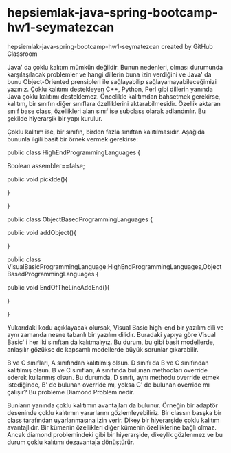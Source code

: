 # hepsiemlak-java-spring-bootcamp-hw1-seymatezcan
hepsiemlak-java-spring-bootcamp-hw1-seymatezcan created by GitHub Classroom

Java' da çoklu kalıtım mümkün değildir. Bunun nedenleri, olması durumunda karşılaşılacak problemler ve hangi dillerin buna izin verdiğini ve Java' da bunu Object-Oriented prensipleri ile sağlayabilip sağlayamayabileceğimizi yazınız.
Çoklu kalıtımı destekleyen C++, Python, Perl gibi dillerin yanında Java çoklu kalıtımı desteklemez. Öncelikle kalıtımdan bahsetmek gerekirse, kalıtım, bir sınıfın diğer sınıflara özelliklerini aktarabilmesidir. Özellik aktaran sınıf base class, özellikleri alan sınıf ise subclass olarak adlandırılır. Bu şekilde hiyerarşik bir yapı kurulur.

Çoklu kalıtım ise, bir sınıfın, birden fazla sınıftan kalıtılmasıdır. Aşağıda bununla ilgili basit bir örnek vermek gerekirse:

public class HighEndProgrammingLanguages {

Boolean assembler==false;

public void pickIde(){

}

}

public class ObjectBasedProgrammingLanguages {

public void addObject(){

}

public class VisualBasicProgrammingLanguage:HighEndProgrammingLanguages,ObjectBasedProgrammingLanguages {

public void EndOfTheLineAddEnd(){

}

}

Yukarıdaki kodu açıklayacak olursak, Visual Basic high-end bir yazılım dili ve aynı zamanda nesne tabanlı bir yazılım dilidir. Buradaki yapıya göre Visual Basic' i her iki sınıftan da kalıtmalıyız. Bu durum, bu gibi basit modellerde, anlaşılır gözükse de kapsamlı modellerde büyük sorunlar çıkarabilir.

B ve C sınıfları, A sınıfından kalıtılmış olsun. D sınıfı da B ve C sınıfından kalıtılmış olsun. B ve C sınıfları, A sınıfında bulunan methodları override ederek kullanmış olsun. Bu durumda, D sınıfı, aynı methodu override etmek istediğinde, B' de bulunan override mı, yoksa C' de bulunan override mı çalışır? Bu probleme Diamond Problem nedir.

Bunların yanında çoklu kalıtımın avantajları da bulunur. Örneğin bir adaptör deseninde çoklu kalıtımın yararlarını gözlemleyebiliriz. Bir classın basşka bir class tarafından uyarlanmasına izin verir. Dikey bir hiyerarşide çoklu kalıtım avantajlıdır. Bir kümenin özellikleri diğer kümenin özelliklerine bağlı olmaz. Ancak diamond problemindeki gibi bir hiyerarşide, dikeylik gözlenmez ve bu durum çoklu kalıtımı dezavantaja dönüştürür.
